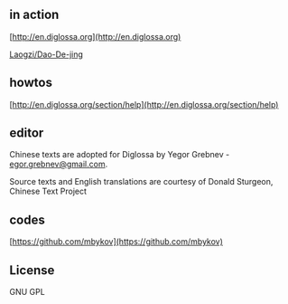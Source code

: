 ## in action

[http://en.diglossa.org](http://en.diglossa.org)

[Laogzi/Dao-De-jing](http://en.diglossa.org/Laogzi-Dao-De-jing)


## howtos

[http://en.diglossa.org/section/help](http://en.diglossa.org/section/help)

## editor

Chinese texts are adopted for Diglossa by Yegor Grebnev - egor.grebnev@gmail.com.

Source texts and English translations are courtesy of Donald Sturgeon, Chinese Text Project

## codes

[https://github.com/mbykov](https://github.com/mbykov)

## License

  GNU GPL
